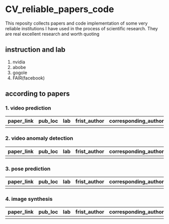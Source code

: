 # CV_reliable_papers_code
This reposity collects papers and code implementation of some very reliable institutions I have used in the process of scientific research. They are real excellent research and worth quoting

## instruction and lab
1. nvidia
2. abobe
3. gogole
4. FAIR(facebook)

## according to papers

### 1. video prediction
| paper_link | pub_loc | lab  | frist_author | corresponding_author | code |
| ---------- | ------- | ---- | ------------ | -------------------- | ---- |
|            |         |      |              |                      |      |

### 2. video anomaly detection
| paper_link | pub_loc | lab  | frist_author | corresponding_author | code |
| ---------- | ------- | ---- | ------------ | -------------------- | ---- |
|            |         |      |              |                      |      |

### 3. pose prediction
| paper_link | pub_loc | lab  | frist_author | corresponding_author | code |
| ---------- | ------- | ---- | ------------ | -------------------- | ---- |
|            |         |      |              |                      |      |

### 4. image synthesis
| paper_link | pub_loc | lab  | frist_author | corresponding_author | code |
| ---------- | ------- | ---- | ------------ | -------------------- | ---- |
|            |         |      |              |                      |      |
